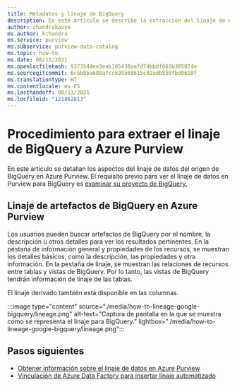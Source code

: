 ```yaml
---
title: Metadatos y linaje de BigQuery
description: En este artículo se describe la extracción del linaje de datos del origen de BigQuery.
author: chandrakavya
ms.author: kchandra
ms.service: purview
ms.subservice: purview-data-catalog
ms.topic: how-to
ms.date: 08/12/2021
ms.openlocfilehash: 9373544ee3eab185438aafd7dbbdf661b385074e
ms.sourcegitcommit: 6c6b8ba688a7cc699b68615c92adb550fbd0610f
ms.translationtype: HT
ms.contentlocale: es-ES
ms.lasthandoff: 08/13/2021
ms.locfileid: "121862813"
---
```

# <a name="how-to-get-lineage-from-bigquery-into-azure-purview"></a>Procedimiento para extraer el linaje de BigQuery a Azure Purview

En este artículo se detallan los aspectos del linaje de datos del origen de BigQuery en Azure Purview. El requisito previo para ver el linaje de datos en Purview para BigQuery es [examinar su proyecto de BigQuery.](../purview/register-scan-google-bigquery-source.md) 

## <a name="lineage-of-bigquery-artifacts-in-azure-purview"></a>Linaje de artefactos de BigQuery en Azure Purview

Los usuarios pueden buscar artefactos de BigQuery por el nombre, la descripción u otros detalles para ver los resultados pertinentes. En la pestaña de información general y propiedades de los recursos, se muestran los detalles básicos, como la descripción, las propiedades y otra información. En la pestaña de linaje, se muestran las relaciones de recursos entre tablas y vistas de BigQuery. Por lo tanto, las vistas de BigQuery tendrán información de linaje de las tablas. 

El linaje derivado también está disponible en las columnas.

:::image type="content" source="./media/how-to-lineage-google-bigquery/lineage.png" alt-text="Captura de pantalla en la que se muestra cómo se representa el linaje para BigQuery." lightbox="./media/how-to-lineage-google-bigquery/lineage.png":::


## <a name="next-steps"></a>Pasos siguientes

- [Obtener información sobre el linaje de datos en Azure Purview](catalog-lineage-user-guide.md)
- [Vinculación de Azure Data Factory para insertar linaje automatizado](how-to-link-azure-data-factory.md)
